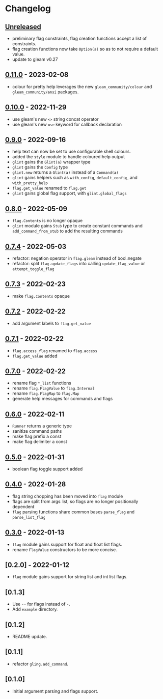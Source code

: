 # Changelog

## [Unreleased](https://github.com/TanklesXL/glint/compare/v0.11.0...HEAD)

- preliminary flag constraints, flag creation functions accept a list of constraints.
- flag creation functions now take `Option(a)` so as to not require a default value.
- update to gleam v0.27

## [0.11.0](https://github.com/TanklesXL/glint/compare/v0.10.0...v0.11.0) - 2023-02-08

- colour for pretty help leverages the new `gleam_community/colour` and `gleam_community/ansi` packages.

## [0.10.0](https://github.com/TanklesXL/glint/compare/v0.9.0...v0.10.0) - 2022-11-29

- use gleam's new `<>` string concat operator
- use gleam's new `use` keyword for callback declaration

## [0.9.0](https://github.com/TanklesXL/glint/compare/v0.8.0...v0.9.0) - 2022-09-16

- help text can now be set to use configurable shell colours.
- added the `style` module to handle coloured help output
- `glint` gains the `Glint(a)` wrapper type
- `glint` gains the `Config` type
- `glint.new` returns a `Glint(a)` instead of a `Command(a)`
- `glint` gains helpers such as `with_config`, `default_config`, and `with_pretty_help`
- `flag.get_value` renamed to `flag.get`
- `glint` gains global flag support, with `glint.global_flags`

## [0.8.0](https://github.com/TanklesXL/glint/compare/v0.7.4...v0.8.0) - 2022-05-09

- `flag.Contents` is no longer opaque
- `glint` module gains `Stub` type to create constant commands and `add_command_from_stub` to add the resulting commands

## [0.7.4](https://github.com/TanklesXL/glint/compare/v0.7.3...v0.7.4) - 2022-05-03

- refactor: negation operator in `flag.gleam` instead of bool.negate
- refactor: split `flag.update_flags` into calling `update_flag_value` or `attempt_toggle_flag`

## [0.7.3](https://github.com/TanklesXL/glint/compare/v0.7.2...v0.7.3) - 2022-02-23

- make `flag.Contents` opaque

## [0.7.2](https://github.com/TanklesXL/glint/compare/v0.7.1...v0.7.2) - 2022-02-22

- add argument labels to `flag.get_value`

## [0.7.1](https://github.com/TanklesXL/glint/compare/v0.7.0...v0.7.1) - 2022-02-22

- `flag.access_flag` renamed to `flag.access`
- `flag.get_value` added

## [0.7.0](https://github.com/TanklesXL/glint/compare/v0.6.0...v0.7.0) - 2022-02-22

- rename flag `*_list` functions
- rename `flag.FlagValue` to `flag.Internal`
- rename `flag.FlagMap` to `flag.Map`
- generate help messages for commands and flags

## [0.6.0](https://github.com/TanklesXL/glint/compare/v0.5.0...v0.6.0) - 2022-02-11

- `Runner` returns a generic type
- sanitize command paths
- make flag prefix a const
- make flag delimiter a const

## [0.5.0](https://github.com/TanklesXL/glint/compare/v0.4.0...v0.5.0) - 2022-01-31

- boolean flag toggle support added

## [0.4.0](https://github.com/TanklesXL/glint/compare/v0.3.0...v0.4.0) - 2022-01-28

- flag string chopping has been moved into `flag` module
- flags are split from args list, so flags are no longer positionally dependent
- `flag` parsing functions share common bases `parse_flag` and `parse_list_flag`

## [0.3.0](https://github.com/TanklesXL/glint/compare/v0.2.0...v0.3.0) - 2022-01-13

- `flag` module gains support for float and float list flags.
- rename `FlagValue` constructors to be more concise.

## [0.2.0] - 2022-01-12

- `flag` module gains support for string list and int list flags.

## [0.1.3]

- Use `--` for flags instead of `-`.
- Add `example` directory.

## [0.1.2]

- README update.

## [0.1.1]

- refactor `gling.add_command`.

## [0.1.0]

- Initial argument parsing and flags support.
